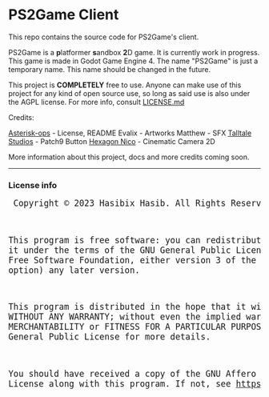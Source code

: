 # PS2Game Client

This repo contains the source code for PS2Game's client.

PS2Game is a **p**latformer **s**andbox **2**D game. It is currently work in progress. This game is made in Godot Game Engine 4. The name "PS2Game" is just a temporary name. This name should be changed in the future.

This project is **COMPLETELY** free to use. Anyone can make use of this project for any kind of open source use, so long as said use is also under the AGPL license. For more info, consult [LICENSE.md](https://github.com/Hasibix/PS2Game/blob/master/LICENSE.md)

Credits:

[Asterisk-ops](https://github.com/Ast3risk-ops) - License, README
Evalix - Artworks
Matthew - SFX
[Talltale Studios](https://github.com/Talltale-Studios) - Patch9 Button
[Hexagon Nico](https://github.com/HexagonNico) - Cinematic Camera 2D

More information about this project, docs and more credits coming soon.

---------------------------------------------------

### License info
<big><pre>
Copyright © 2023 Hasibix Hasib. All Rights Reserved.

This program is free software: you can redistribute
it and/or modify it under the terms of the GNU General
Public License as published by the Free Software Foundation,
either version 3 of the License, or (at your option) any later version.

This program is distributed in the hope that it will be useful,
but WITHOUT ANY WARRANTY; without even the implied warranty of MERCHANTABILITY
or FITNESS FOR A PARTICULAR PURPOSE. See the GNU Affero General Public License for more details.

You should have received a copy of the GNU Affero General Public License
along with this program. If not, see https://www.gnu.org/licenses.
</pre></big>
